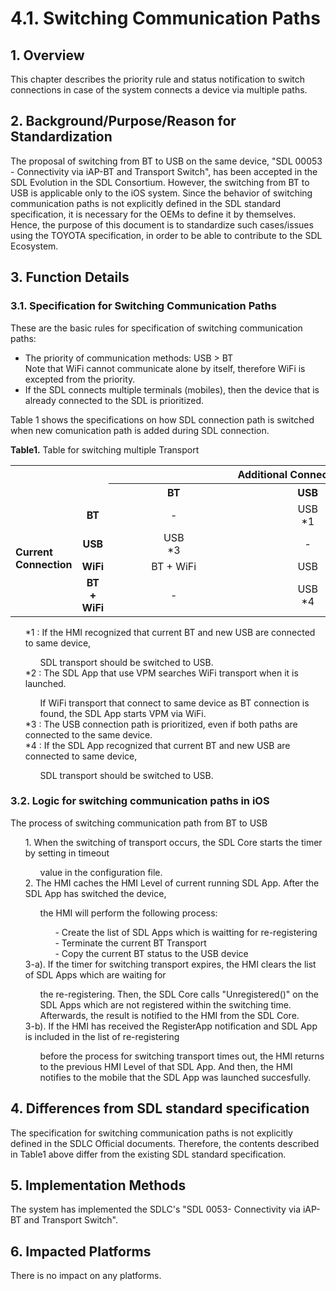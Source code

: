 # 4.1. Switching Communication Paths

## 1. Overview
This chapter describes the priority rule and status notification to switch connections in case of the system connects a device via multiple paths.

## 2. Background/Purpose/Reason for Standardization
The proposal of switching from BT to USB on the same device, "SDL 00053 - Connectivity via iAP-BT and Transport Switch", has been accepted in the SDL Evolution in the SDL Consortium.
However, the switching from BT to USB is applicable only to the iOS system.
Since the behavior of switching communication paths is not explicitly defined in the SDL standard specification, it is necessary for the OEMs to define it by themselves.
Hence, the purpose of this document is to standardize such cases/issues using the TOYOTA specification, in order to be able to contribute to the SDL Ecosystem.

## 3. Function Details
### 3.1. Specification for Switching Communication Paths
These are the basic rules for specification of switching communication paths:
- The priority of communication methods: USB > BT<br>
Note that WiFi cannot communicate alone by itself, therefore WiFi is excepted from the priority.
- If the SDL connects multiple terminals (mobiles), then the device that is already connected to the SDL is prioritized.

Table 1 shows the specifications on how SDL connection path is switched when new comunication path is added during SDL connection.

**Table1.** Table for switching multiple Transport

<table>
  <tr>
    <th colspan="2" rowspan="2"></th>
    <th align="center" colspan="3"> Additional Connection Method </th>
  </tr>
  <tr>
    <th align="center"> &nbsp;&nbsp;&nbsp;&nbsp;&nbsp;&nbsp;&nbsp;&nbsp;&nbsp;&nbsp;&nbsp;&nbsp;&nbsp;&nbsp;&nbsp;&nbsp;&nbsp;&nbsp;&nbsp;&nbsp;BT&nbsp;&nbsp;&nbsp;&nbsp;&nbsp;&nbsp;&nbsp;&nbsp;&nbsp;&nbsp;&nbsp;&nbsp;&nbsp;&nbsp;&nbsp;&nbsp;&nbsp;&nbsp;&nbsp;&nbsp; </th>
    <th align="center"> &nbsp;&nbsp;&nbsp;&nbsp;&nbsp;&nbsp;&nbsp;&nbsp;&nbsp;&nbsp;&nbsp;&nbsp;&nbsp;&nbsp;&nbsp;&nbsp;&nbsp;&nbsp;&nbsp;&nbsp;USB&nbsp;&nbsp;&nbsp;&nbsp;&nbsp;&nbsp;&nbsp;&nbsp;&nbsp;&nbsp;&nbsp;&nbsp;&nbsp;&nbsp;&nbsp;&nbsp;&nbsp;&nbsp;&nbsp;&nbsp; </th>
    <th align="center"> &nbsp;&nbsp;&nbsp;&nbsp;&nbsp;&nbsp;&nbsp;&nbsp;&nbsp;&nbsp;&nbsp;&nbsp;&nbsp;&nbsp;&nbsp;&nbsp;&nbsp;&nbsp;&nbsp;&nbsp;WiFi&nbsp;&nbsp;&nbsp;&nbsp;&nbsp;&nbsp;&nbsp;&nbsp;&nbsp;&nbsp;&nbsp;&nbsp;&nbsp;&nbsp;&nbsp;&nbsp;&nbsp;&nbsp;&nbsp;&nbsp; </th>
  </tr>
  <tr>
    <td align="left" rowspan="4"><b> Current <br>Connection </b></td>
    <td align="center"><b> BT </b></td>
    <td align="center"> - </td>
    <td align="center"> USB<br>*1 </td>
    <td align="center"> BT + WiFi<br>*2 </td>
  </tr>
  <tr>
    <td align="center"><b> USB </b></td>
    <td align="center"> USB<br>*3 </td>
    <td align="center"> - </td>
    <td align="center"> USB<br>*3 </td>
  </tr>
  <tr>
    <td align="center"><b> WiFi </b></td>
    <td align="center"> BT + WiFi </td>
    <td align="center"> USB </td>
    <td align="center"> - </td>
  </tr>
  <tr>
    <td align="center"><b> BT + WiFi </b></td>
    <td align="center"> - </td>
    <td align="center"> USB<br>*4 </td>
    <td align="center"> - </td>
  </tr>
</table>

<ol>
*1 : If the HMI recognized that current BT and new USB are connected to same device, <ol>SDL transport should be switched to USB.</ol>
*2 : The SDL App that use VPM searches WiFi transport when it is launched.<ol>If WiFi transport that connect to same device as BT connection is found, the SDL App starts VPM via WiFi.</ol> 
*3 : The USB connection path is prioritized, even if both paths are connected to the same device.<br>
*4 : If the SDL App recognized that current BT and new USB are connected to same device, <ol>SDL transport should be switched to USB.</ol>
</ol>

### 3.2. Logic for switching communication paths in iOS
The process of switching communication path from BT to USB
<ol>
1. When the switching of transport occurs, the SDL Core starts the timer by setting in timeout <ol>value in the configuration file.</ol>
2. The HMI caches the HMI Level of current running SDL App. After the SDL App has switched the device, <ol>the HMI will perform the following process:
<ol>
- Create the list of SDL Apps which is waitting for re-registering<br>
- Terminate the current BT Transport<br>
- Copy the current BT status to the USB device
</ol>
</ol>
3-a). If the timer for switching transport expires, the HMI clears the list of SDL Apps which are waiting for <ol>the re-registering. Then, the SDL Core calls "Unregistered()" on the SDL Apps which are not registered within the switching time. Afterwards, the result is notified to the HMI from the SDL Core.</ol>
3-b). If the HMI has received the RegisterApp notification and SDL App is included in the list of re-registering <ol>before the process for switching transport times out, the HMI returns to the previous HMI Level of that SDL App.
And then, the HMI notifies to the mobile that the SDL App was launched succesfully.</ol>
</ol>
</ol>

## 4. Differences from SDL standard specification
The specification for switching communication paths is not explicitly defined in the SDLC Official documents.
Therefore, the contents described in Table1 above differ from the existing SDL standard specification.

## 5. Implementation Methods
The system has implemented the SDLC's "SDL 0053- Connectivity via iAP-BT and Transport Switch".

## 6. Impacted Platforms
There is no impact on any platforms.